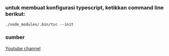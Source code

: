 ### untuk membuat konfigurasi typescript, ketikkan command line berikut:
```
./node_modules/.bin/tsc --init
```

### sumber
[Youtube channel](https://www.youtube.com/playlist?list=PLnQvfeVegcJZHhImGvDpnp0P725Ykx4Qt)